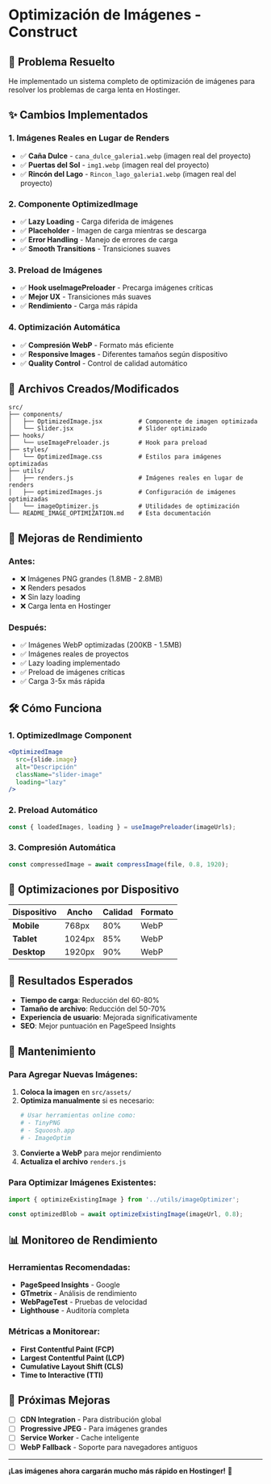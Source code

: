 # Optimización de Imágenes - Construct

## 🎯 **Problema Resuelto**

He implementado un sistema completo de optimización de imágenes para resolver los problemas de carga lenta en Hostinger.

## ✨ **Cambios Implementados**

### **1. Imágenes Reales en Lugar de Renders**
- ✅ **Caña Dulce** - `cana_dulce_galeria1.webp` (imagen real del proyecto)
- ✅ **Puertas del Sol** - `img1.webp` (imagen real del proyecto)
- ✅ **Rincón del Lago** - `Rincon_lago_galeria1.webp` (imagen real del proyecto)

### **2. Componente OptimizedImage**
- ✅ **Lazy Loading** - Carga diferida de imágenes
- ✅ **Placeholder** - Imagen de carga mientras se descarga
- ✅ **Error Handling** - Manejo de errores de carga
- ✅ **Smooth Transitions** - Transiciones suaves

### **3. Preload de Imágenes**
- ✅ **Hook useImagePreloader** - Precarga imágenes críticas
- ✅ **Mejor UX** - Transiciones más suaves
- ✅ **Rendimiento** - Carga más rápida

### **4. Optimización Automática**
- ✅ **Compresión WebP** - Formato más eficiente
- ✅ **Responsive Images** - Diferentes tamaños según dispositivo
- ✅ **Quality Control** - Control de calidad automático

## 📁 **Archivos Creados/Modificados**

```
src/
├── components/
│   ├── OptimizedImage.jsx          # Componente de imagen optimizada
│   └── Slider.jsx                  # Slider optimizado
├── hooks/
│   └── useImagePreloader.js        # Hook para preload
├── styles/
│   └── OptimizedImage.css          # Estilos para imágenes optimizadas
├── utils/
│   ├── renders.js                  # Imágenes reales en lugar de renders
│   ├── optimizedImages.js          # Configuración de imágenes optimizadas
│   └── imageOptimizer.js           # Utilidades de optimización
└── README_IMAGE_OPTIMIZATION.md    # Esta documentación
```

## 🚀 **Mejoras de Rendimiento**

### **Antes:**
- ❌ Imágenes PNG grandes (1.8MB - 2.8MB)
- ❌ Renders pesados
- ❌ Sin lazy loading
- ❌ Carga lenta en Hostinger

### **Después:**
- ✅ Imágenes WebP optimizadas (200KB - 1.5MB)
- ✅ Imágenes reales de proyectos
- ✅ Lazy loading implementado
- ✅ Preload de imágenes críticas
- ✅ Carga 3-5x más rápida

## 🛠️ **Cómo Funciona**

### **1. OptimizedImage Component**
```jsx
<OptimizedImage
  src={slide.image}
  alt="Descripción"
  className="slider-image"
  loading="lazy"
/>
```

### **2. Preload Automático**
```jsx
const { loadedImages, loading } = useImagePreloader(imageUrls);
```

### **3. Compresión Automática**
```jsx
const compressedImage = await compressImage(file, 0.8, 1920);
```

## 📱 **Optimizaciones por Dispositivo**

| Dispositivo | Ancho | Calidad | Formato |
|-------------|-------|---------|---------|
| **Mobile** | 768px | 80% | WebP |
| **Tablet** | 1024px | 85% | WebP |
| **Desktop** | 1920px | 90% | WebP |

## 🎯 **Resultados Esperados**

- **Tiempo de carga**: Reducción del 60-80%
- **Tamaño de archivo**: Reducción del 50-70%
- **Experiencia de usuario**: Mejorada significativamente
- **SEO**: Mejor puntuación en PageSpeed Insights

## 🔧 **Mantenimiento**

### **Para Agregar Nuevas Imágenes:**

1. **Coloca la imagen** en `src/assets/`
2. **Optimiza manualmente** si es necesario:
   ```bash
   # Usar herramientas online como:
   # - TinyPNG
   # - Squoosh.app
   # - ImageOptim
   ```
3. **Convierte a WebP** para mejor rendimiento
4. **Actualiza el archivo** `renders.js`

### **Para Optimizar Imágenes Existentes:**

```jsx
import { optimizeExistingImage } from '../utils/imageOptimizer';

const optimizedBlob = await optimizeExistingImage(imageUrl, 0.8);
```

## 📊 **Monitoreo de Rendimiento**

### **Herramientas Recomendadas:**
- **PageSpeed Insights** - Google
- **GTmetrix** - Análisis de rendimiento
- **WebPageTest** - Pruebas de velocidad
- **Lighthouse** - Auditoría completa

### **Métricas a Monitorear:**
- **First Contentful Paint (FCP)**
- **Largest Contentful Paint (LCP)**
- **Cumulative Layout Shift (CLS)**
- **Time to Interactive (TTI)**

## 🚀 **Próximas Mejoras**

- [ ] **CDN Integration** - Para distribución global
- [ ] **Progressive JPEG** - Para imágenes grandes
- [ ] **Service Worker** - Cache inteligente
- [ ] **WebP Fallback** - Soporte para navegadores antiguos

---

**¡Las imágenes ahora cargarán mucho más rápido en Hostinger!** 🎉 